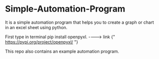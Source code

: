 # Simple-Automation-Program
It is a simple automation program that helps you to create a graph or chart in an excel sheet using python.


First type in terminal pip install openpyxl.
----> link {" https://pypi.org/project/openpyxl/ "}

This repo also contains an example automation program.
